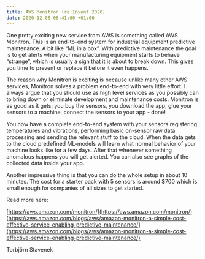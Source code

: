 ```yaml
---
title: AWS Monitron (re:Invent 2020)
date: 2020-12-08 08:41:00 +01:00
---
```


One pretty exciting new service from AWS is something called AWS Monitron. This is an end-to-end system for industrial equipment predictive maintenance. A bit like “ML in a box”. With predictive maintenance the goal is to get alerts when your manufacturing equipment starts to behave “strange”, which is usually a sign that it is about to break down. This gives you time to prevent or replace it before it even happens.

The reason why Monitron is exciting is because unlike many other AWS services, Monitron solves a problem end-to-end with very little effort. I always argue that you should use as high level services as you possibly can to bring down or eliminate development and maintenance costs. Monitron is as good as it gets: you buy the sensors, you download the app, glue your sensors to a machine, connect the sensors to your app - done!

You now have a complete end-to-end system with your sensors registering temperatures and vibrations, performing basic on-sensor raw data processing and sending the relevant stuff to the cloud. When the data gets to the cloud predefined ML-models will learn what normal behavior of your machine looks like for a few days. After that whenever something anomalous happens you will get alerted. You can also see graphs of the collected data inside your app. 

Another impressive thing is that you can do the whole setup in about 10 minutes. The cost for a starter pack with 5 sensors is around $700 which is small enough for companies of all sizes to get started. 


Read more here:

[https://aws.amazon.com/monitron/](https://aws.amazon.com/monitron/)
[https://aws.amazon.com/blogs/aws/amazon-monitron-a-simple-cost-effective-service-enabling-predictive-maintenance/](https://aws.amazon.com/blogs/aws/amazon-monitron-a-simple-cost-effective-service-enabling-predictive-maintenance/)

Torbjörn Stavenek

